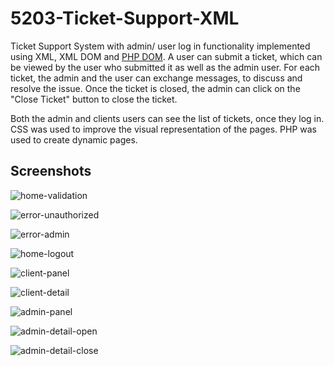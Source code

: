 # 5203-Ticket-Support-XML

Ticket Support System with admin/ user log in functionality implemented using XML, XML DOM and [PHP DOM](https://www.php.net/manual/en/book.dom.php). A user can submit a ticket, which can be viewed by the user who submitted it as well as the admin user. For each ticket, the admin and the user can exchange messages, to discuss and resolve the issue. Once the ticket is closed, the admin can click on the "Close Ticket" button to close the ticket.

Both the admin and clients users can see the list of tickets, once they log in. CSS was used to improve the visual representation of the pages. PHP was used to create dynamic pages.

## Screenshots 

![home-validation](https://user-images.githubusercontent.com/58306478/119211076-196ab000-ba7e-11eb-99b2-a08a6f053ee0.jpg)

![error-unauthorized](https://user-images.githubusercontent.com/58306478/119211078-1a9bdd00-ba7e-11eb-9d22-511868d6e8f7.jpg)

![error-admin](https://user-images.githubusercontent.com/58306478/119211080-1cfe3700-ba7e-11eb-9985-aa5b35bd1f5d.jpg)

![home-logout](https://user-images.githubusercontent.com/58306478/119211084-212a5480-ba7e-11eb-91d2-9b13439bc1ec.jpg)

![client-panel](https://user-images.githubusercontent.com/58306478/119211086-26879f00-ba7e-11eb-98c6-3226ad1cc77c.jpg)

![client-detail](https://user-images.githubusercontent.com/58306478/119211087-28516280-ba7e-11eb-939e-701f1ab19489.jpg)

![admin-panel](https://user-images.githubusercontent.com/58306478/119211091-2a1b2600-ba7e-11eb-8cf0-6aee36e0dbe4.jpg)

![admin-detail-open](https://user-images.githubusercontent.com/58306478/119211096-2f787080-ba7e-11eb-890a-3b2a65ff36c7.jpg)

![admin-detail-close](https://user-images.githubusercontent.com/58306478/119211098-31423400-ba7e-11eb-8149-6e4a997ca6d1.jpg)
